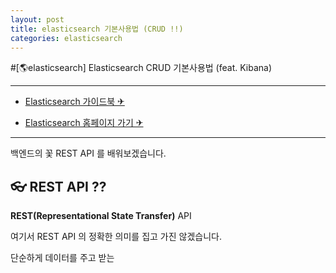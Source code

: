 ```yaml
---
layout: post
title: elasticsearch 기본사용법 (CRUD !!)
categories: elasticsearch
---
```


#[🌎elasticsearch] Elasticsearch CRUD 기본사용법 (feat. Kibana)

---
- [Elasticsearch 가이드북 ✈](https://esbook.kimjmin.net/)

- [Elasticsearch 홈페이지 가기 ✈](https://www.elastic.co/kr/what-is/elasticsearch)

---

백엔드의 꽃 REST API 를 배워보겠습니다.

## 👓 REST API ??

**REST(Representational State Transfer)** API

여기서 REST API 의 정확한 의미를 집고 가진 않겠습니다.

단순하게 데이터를 주고 받는 